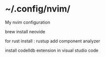 # ~/.config/nvim/
My nvim configuration 

brew install neovide 

for rust install :
rustup add component analyzer

install codelldb extension in visual studio code 
